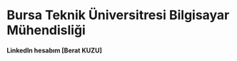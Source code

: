 # Bursa Teknik Üniversitresi Bilgisayar Mühendisliği




#### LinkedIn hesabım [Berat KUZU]
[LinkedIn]:https://www.linkedin.com/in/berat-kuzu-a57a71197/
